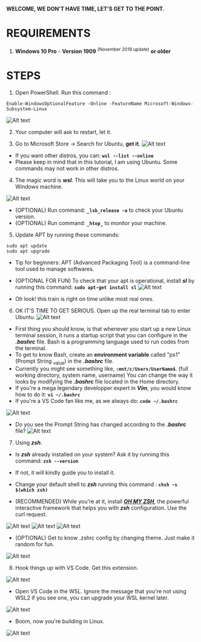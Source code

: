 **WELCOME, WE DON'T HAVE TIME, LET'S GET TO THE POINT.**

# REQUIREMENTS

1. **Windows 10 Pro** - **Version 1909** <sup>(November 2019 update)</sup> **or older**

# STEPS

1. Open PowerShell. Run this command : 

```
Enable-WindowsOptionalFeature -Online -FeatureName Microsoft-Windows-Subsystem-Linux
```

![Alt text](/wsl/legacy1909/imgsrc/powershell_enable_feature.png?raw=true "Optional Title")

2. Your computer will ask to restart, let it.

3. Go to Microsoft Store -> Search for Ubuntu, **get it**.
![Alt text](/wsl/legacy1909/imgsrc/ms_store_ubuntu.png?raw=true "Optional Title")

- If you want other distros, you can: **`wsl --list --online`**
- Please keep in mind that in this tutorial, I am using Ubuntu. Some commands may not work in other distros.

4. The magic word is **_wsl_**. This will take you to the Linux world on your Windows machine.

![Alt text](/wsl/legacy1909/imgsrc/terminal_run_wsl.png?raw=true "Optional Title")

- (OPTIONAL) Run command: **`_lsb_release -a`** to check your Ubuntu version.
- (OPTIONAL) Run command: **`_htop_`** to monitor your machine.

5. Update APT by running these commands:
```
sudo apt update
sudo apt upgrade
```
- Tip for beginners: APT (Advanced Packaging Tool) is a command-line tool used to manage softwares.

- (OPTIONAL FOR FUN) To check that your apt is operational, install **_sl_** by running this command: **`sudo apt-get install sl`**
![Alt text](/wsl/legacy1909/imgsrc/linux_sl.png?raw=true "Optional Title")

- Oh look! this train is right on time unlike most real ones.


6. OK IT'S TIME TO GET SERIOUS. Open up the real terminal tab to enter Ubuntu.
![Alt text](/wsl/legacy1909/imgsrc/terminal_ubuntu.png?raw=true "Optional Title")

- First thing you should know, is that whenever you start up a new Linux terminal session, it runs a startup script that you can configure in the **_.bashrc_** file. Bash is a programming language used to run codes from the terminal.
- To get to know Bash, create an **environment variable** called "ps1" (Prompt String <sub>value</sub>) in the **_.bashrc_** file.
- Currently you might see something like, **`:mnt/c/Users/UserName$`**. (full working directory, system name, username)
  You can change the way it looks by modifying the **_.bashrc_** file located in the Home directory.
- If you're a mega legendary developper expert in **_Vim_**, you would know how to do it: **`vi ~/.bashrc`**
- If you're a VS Code fan like me, as we always do: **`code ~/.bashrc`**

![Alt text](/wsl/imgsrc/vscode_first_bash_env_var.png?raw=true "Optional Title")

- Do you see the Prompt String has changed according to the **_.bashrc_** file?
![Alt text](/wsl/legacy1909/imgsrc/terminal_ubuntu_ps1_modified.png?raw=true "Optional Title")

7. Using **_zsh_**.

- Is **_zsh_** already installed on your system? Ask it by running this command: **`zsh --version`**
- If not, it will kindly guide you to install it.
- Change your default shell to **_zsh_** running this command : **`chsh -s $(which zsh)`**

- (RECOMMENDED) While you're at it, install [**_OH MY ZSH_**](https://github.com/ohmyzsh/ohmyzsh), the powerful interactive framework that helps you with **_zsh_** configuration. Use the curl request.

![Alt text](/wsl/imgsrc/github_oh_my_zsh.png?raw=true "Optional Title")
![Alt text](/wsl/imgsrc/zsh_oh_my_zsh.png?raw=true "Optional Title")
![Alt text](/wsl/imgsrc/zsh_which_shell.png?raw=true "Optional Title")

- (OPTIONAL) Get to know .zshrc config by changing theme. Just make it random for fun.

![Alt text](/wsl/imgsrc/vscode_zshrc_theme_random.png?raw=true "Optional Title")

8. Hook things up with VS Code. Get this extension.

![Alt text](/wsl/imgsrc/vscode_wsl_extension.png?raw=true "Optional Title")

- Open VS Code in the WSL. Ignore the message that you're not using WSL2 if you see one, you can upgrade your WSL kernel later.

![Alt text](/wsl/imgsrc/vscode_open_wsl_window.png?raw=true "Optional Title")

- Boom, now you're building in Linux.

![Alt text](/wsl/imgsrc/vscode_using_wsl.png?raw=true "Optional Title")